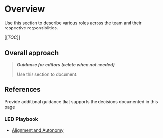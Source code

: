 # Overview

Use this section to describe various roles across the team and their respective responsiblities.

[[_TOC_]]

## Overall approach

>**_Guidance for editors (delete when not needed)_**
>
>Use this section to document.
>

## References

Provide additional guidance that supports the decisions documented in this page

### LED Playbook

* [Alignment and Autonomy](https://dev.azure.com/servicesdocs/DevOps/_wiki/wikis/LED%20Playbook/7741/Plan-and-Track?anchor=1.-strive-for-alignment-and-autonomy)
